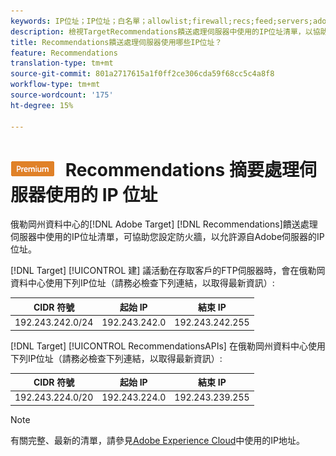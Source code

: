 ```yaml
---
keywords: IP位址；IP位址；白名單；allowlist;firewall;recs;feed;servers;adobe marketing cloud;recommendations
description: 檢視TargetRecommendations饋送處理伺服器中使用的IP位址清單，以協助您設定防火牆，以允許源自Adobe伺服器的IP位址。
title: Recommendations饋送處理伺服器使用哪些IP位址？
feature: Recommendations
translation-type: tm+mt
source-git-commit: 801a2717615a1f0ff2ce306cda59f68cc5c4a8f8
workflow-type: tm+mt
source-wordcount: '175'
ht-degree: 15%

---
```



# ![PREMIUM](/help/assets/premium.png) Recommendations 摘要處理伺服器使用的 IP 位址

俄勒岡州資料中心的[!DNL Adobe Target] [!DNL Recommendations]饋送處理伺服器中使用的IP位址清單，可協助您設定防火牆，以允許源自Adobe伺服器的IP位址。

[!DNL Target] [!UICONTROL 建] 議活動在存取客戶的FTP伺服器時，會在俄勒岡資料中心使用下列IP位址（請務必檢查下列連結，以取得最新資訊）:

| CIDR 符號 | 起始 IP | 結束 IP |
|---|---|---|
| 192.243.242.0/24 | 192.243.242.0 | 192.243.242.255 |

[!DNL Target] [!UICONTROL RecommendationsAPIs] 在俄勒岡州資料中心使用下列IP位址（請務必檢查下列連結，以取得最新資訊）:

| CIDR 符號 | 起始 IP | 結束 IP |
|---|---|---|
| 192.243.224.0/20 | 192.243.224.0 | 192.243.239.255 |

>[!NOTE]
>
>有關完整、最新的清單，請參見[Adobe Experience Cloud](https://helpx.adobe.com/analytics/kb/adobe-ip-addresses.html)中使用的IP地址。

